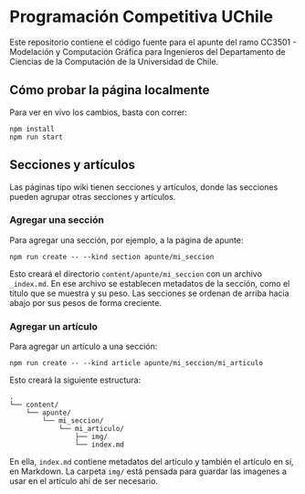 # Programación Competitiva UChile

Este repositorio contiene el código fuente para el apunte del ramo CC3501 - Modelación y Computación Gráfica para Ingenieros del Departamento de Ciencias de la Computación de la Universidad de Chile.

## Cómo probar la página localmente

Para ver en vivo los cambios, basta con correr:

```
npm install
npm run start
```

## Secciones y artículos

Las páginas tipo wiki tienen secciones y artículos, donde las secciones pueden agrupar otras secciones
y artículos.

### Agregar una sección

Para agregar una sección, por ejemplo, a la página de apunte:
```
npm run create -- --kind section apunte/mi_seccion
```
Esto creará el directorio `content/apunte/mi_seccion` con un archivo `_index.md`. En ese archivo
se establecen metadatos de la sección, como el título que se muestra y su peso. Las secciones se ordenan
de arriba hacia abajo por sus pesos de forma creciente.

### Agregar un artículo
Para agregar un artículo a una sección:
```
npm run create -- --kind article apunte/mi_seccion/mi_articulo
```
Esto creará la siguiente estructura:
```
.
└── content/
    └── apunte/
        └── mi_seccion/
            └── mi_articulo/
                ├── img/
                └── index.md
```
En ella, `index.md` contiene metadatos del artículo y también el artículo en sí, en Markdown. La carpeta `img/` está
pensada para guardar las imagenes a usar en el artículo ahí de ser necesario.
